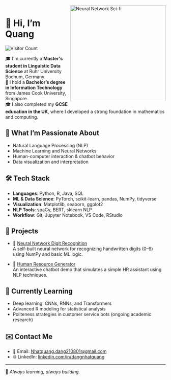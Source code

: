 <img align="right" alt="Neural Network Sci-fi" width="300" src="[[https://media.giphy.com/media/2IudUHdI075HL02Pkk/giphy.gif](https://www.google.com/url?sa=i&url=https%3A%2F%2Fmedium.com%2F%40p._.%2Fneural-nets-299072b6e45f&psig=AOvVaw39o_Drdn2BoOD2520nryEc&ust=1751820524362000&source=images&cd=vfe&opi=89978449&ved=0CBMQjRxqFwoTCLjr15CWpo4DFQAAAAAdAAAAABAK)](https://medium.com/@p._./neural-nets-299072b6e45f)">

# 👋 Hi, I’m Quang
![Visitor Count](https://komarev.com/ghpvc/?username=DangNhatQuang210801&label=Profile+views&color=0e75b6&style=flat)

🎓 I'm currently a **Master's student in Linguistic Data Science** at Ruhr University Bochum, Germany.  
📘 I hold a **Bachelor’s degree in Information Technology** from James Cook University, Singapore.  
🎓 I also completed my **GCSE education in the UK**, where I developed a strong foundation in mathematics and computing.

## 🧠 What I’m Passionate About
- Natural Language Processing (NLP)
- Machine Learning and Neural Networks
- Human-computer interaction & chatbot behavior
- Data visualization and interpretation

## 🛠 Tech Stack
- **Languages**: Python, R, Java, SQL
- **ML & Data Science**: PyTorch, scikit-learn, pandas, NumPy, tidyverse
- **Visualization**: Matplotlib, seaborn, ggplot2
- **NLP Tools**: spaCy, BERT, sklearn NLP
- **Workflow**: Git, Jupyter Notebook, VS Code, RStudio

## 🚀 Projects
- 🧮 [Neural Network Digit Recognition](https://github.com/DangNhatQuang210801/Neural-Network)  
  A self-built neural network for recognizing handwritten digits (0–9) using NumPy and basic ML logic.

- 💬 [Human Resource Generator](https://github.com/DangNhatQuang210801/Human-Resource-Generator)  
  An interactive chatbot demo that simulates a simple HR assistant using NLP techniques.

## 📌 Currently Learning
- Deep learning: CNNs, RNNs, and Transformers
- Advanced R modeling for statistical analysis
- Politeness strategies in customer service bots (ongoing academic research)

## ✉️ Contact Me
- 📧 Email: Nhatquang.dang210801@gmail.com
- 🌐 LinkedIn: [linkedin.com/in/dangnhatquang](https://linkedin.com/in/dangnhatquang)

---

🧭 *Always learning, always building.*
